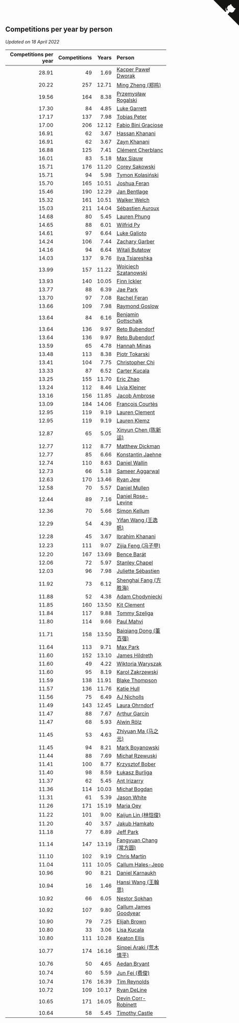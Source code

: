 ## Competitions per year by person

*Updated on 18 April 2022*

| Competitions per year | Competitions | Years | Person |
| ---: | ---: | ---: | :--- |
| 28.91 | 49 | 1.69 | [Kacper Paweł Dworak](https://www.worldcubeassociation.org/persons/2020DWOR01) |
| 20.22 | 257 | 12.71 | [Ming Zheng (郑鸣)](https://www.worldcubeassociation.org/persons/2009ZHEN11) |
| 19.56 | 164 | 8.38 | [Przemysław Rogalski](https://www.worldcubeassociation.org/persons/2013ROGA02) |
| 17.30 | 84 | 4.85 | [Luke Garrett](https://www.worldcubeassociation.org/persons/2017GARR05) |
| 17.17 | 137 | 7.98 | [Tobias Peter](https://www.worldcubeassociation.org/persons/2014PETE03) |
| 17.00 | 206 | 12.12 | [Fabio Bini Graciose](https://www.worldcubeassociation.org/persons/2010GRAC02) |
| 16.91 | 62 | 3.67 | [Hassan Khanani](https://www.worldcubeassociation.org/persons/2018KHAN26) |
| 16.91 | 62 | 3.67 | [Zayn Khanani](https://www.worldcubeassociation.org/persons/2018KHAN28) |
| 16.88 | 125 | 7.41 | [Clément Cherblanc](https://www.worldcubeassociation.org/persons/2014CHER05) |
| 16.01 | 83 | 5.18 | [Max Siauw](https://www.worldcubeassociation.org/persons/2017SIAU02) |
| 15.71 | 176 | 11.20 | [Corey Sakowski](https://www.worldcubeassociation.org/persons/2011SAKO01) |
| 15.71 | 94 | 5.98 | [Tymon Kolasiński](https://www.worldcubeassociation.org/persons/2016KOLA02) |
| 15.70 | 165 | 10.51 | [Joshua Feran](https://www.worldcubeassociation.org/persons/2011FERA01) |
| 15.46 | 190 | 12.29 | [Jan Bentlage](https://www.worldcubeassociation.org/persons/2010BENT01) |
| 15.32 | 161 | 10.51 | [Walker Welch](https://www.worldcubeassociation.org/persons/2011WELC01) |
| 15.03 | 211 | 14.04 | [Sébastien Auroux](https://www.worldcubeassociation.org/persons/2008AURO01) |
| 14.68 | 80 | 5.45 | [Lauren Phung](https://www.worldcubeassociation.org/persons/2016PHUN02) |
| 14.65 | 88 | 6.01 | [Wilfrid Py](https://www.worldcubeassociation.org/persons/2016PYWI01) |
| 14.61 | 97 | 6.64 | [Luke Galioto](https://www.worldcubeassociation.org/persons/2015GALI02) |
| 14.24 | 106 | 7.44 | [Zachary Garber](https://www.worldcubeassociation.org/persons/2014GARB01) |
| 14.16 | 94 | 6.64 | [Witali Bułatow](https://www.worldcubeassociation.org/persons/2015BUAT01) |
| 14.03 | 137 | 9.76 | [Ilya Tsiareshka](https://www.worldcubeassociation.org/persons/2012TERE01) |
| 13.99 | 157 | 11.22 | [Wojciech Szatanowski](https://www.worldcubeassociation.org/persons/2011SZAT01) |
| 13.93 | 140 | 10.05 | [Finn Ickler](https://www.worldcubeassociation.org/persons/2012ICKL01) |
| 13.77 | 88 | 6.39 | [Jae Park](https://www.worldcubeassociation.org/persons/2015PARK24) |
| 13.70 | 97 | 7.08 | [Rachel Feran](https://www.worldcubeassociation.org/persons/2015FERA01) |
| 13.66 | 109 | 7.98 | [Raymond Goslow](https://www.worldcubeassociation.org/persons/2014GOSL01) |
| 13.64 | 84 | 6.16 | [Benjamin Gottschalk](https://www.worldcubeassociation.org/persons/2016GOTT01) |
| 13.64 | 136 | 9.97 | [Reto Bubendorf](https://www.worldcubeassociation.org/persons/2012BUBE01) |
| 13.64 | 136 | 9.97 | [Reto Bubendorf](https://www.worldcubeassociation.org/persons/2012BUBE01) |
| 13.59 | 65 | 4.78 | [Hannah Minas](https://www.worldcubeassociation.org/persons/2017MINA04) |
| 13.48 | 113 | 8.38 | [Piotr Tokarski](https://www.worldcubeassociation.org/persons/2013TOKA01) |
| 13.41 | 104 | 7.75 | [Christopher Chi](https://www.worldcubeassociation.org/persons/2014CHIC01) |
| 13.33 | 87 | 6.52 | [Carter Kucala](https://www.worldcubeassociation.org/persons/2015KUCA01) |
| 13.25 | 155 | 11.70 | [Eric Zhao](https://www.worldcubeassociation.org/persons/2010ZHAO19) |
| 13.24 | 112 | 8.46 | [Livia Kleiner](https://www.worldcubeassociation.org/persons/2013KLEI03) |
| 13.16 | 156 | 11.85 | [Jacob Ambrose](https://www.worldcubeassociation.org/persons/2010AMBR01) |
| 13.09 | 184 | 14.06 | [François Courtès](https://www.worldcubeassociation.org/persons/2008COUR01) |
| 12.95 | 119 | 9.19 | [Lauren Clement](https://www.worldcubeassociation.org/persons/2013KLEM01) |
| 12.95 | 119 | 9.19 | [Lauren Klemz](https://www.worldcubeassociation.org/persons/2013KLEM01) |
| 12.87 | 65 | 5.05 | [Xinyun Chen (陈新运)](https://www.worldcubeassociation.org/persons/2017CHEN36) |
| 12.77 | 112 | 8.77 | [Matthew Dickman](https://www.worldcubeassociation.org/persons/2013DICK01) |
| 12.77 | 85 | 6.66 | [Konstantin Jaehne](https://www.worldcubeassociation.org/persons/2015JAEH01) |
| 12.74 | 110 | 8.63 | [Daniel Wallin](https://www.worldcubeassociation.org/persons/2013WALL03) |
| 12.73 | 66 | 5.18 | [Sameer Aggarwal](https://www.worldcubeassociation.org/persons/2017AGGA01) |
| 12.63 | 170 | 13.46 | [Ryan Jew](https://www.worldcubeassociation.org/persons/2008JEWR01) |
| 12.58 | 70 | 5.57 | [Daniel Mullen](https://www.worldcubeassociation.org/persons/2016MULL04) |
| 12.44 | 89 | 7.16 | [Daniel Rose-Levine](https://www.worldcubeassociation.org/persons/2015ROSE01) |
| 12.36 | 70 | 5.66 | [Simon Kellum](https://www.worldcubeassociation.org/persons/2016KELL12) |
| 12.29 | 54 | 4.39 | [Yifan Wang (王逸帆)](https://www.worldcubeassociation.org/persons/2017WANY29) |
| 12.28 | 45 | 3.67 | [Ibrahim Khanani](https://www.worldcubeassociation.org/persons/2018KHAN27) |
| 12.23 | 111 | 9.07 | [Zijia Feng (冯子甲)](https://www.worldcubeassociation.org/persons/2013FENG02) |
| 12.20 | 167 | 13.69 | [Bence Barát](https://www.worldcubeassociation.org/persons/2008BARA01) |
| 12.06 | 72 | 5.97 | [Stanley Chapel](https://www.worldcubeassociation.org/persons/2016CHAP04) |
| 12.03 | 96 | 7.98 | [Juliette Sébastien](https://www.worldcubeassociation.org/persons/2014SEBA01) |
| 11.92 | 73 | 6.12 | [Shenghai Fang (方胜海)](https://www.worldcubeassociation.org/persons/2016FANG01) |
| 11.88 | 52 | 4.38 | [Adam Chodyniecki](https://www.worldcubeassociation.org/persons/2017CHOD02) |
| 11.85 | 160 | 13.50 | [Kit Clement](https://www.worldcubeassociation.org/persons/2008CLEM01) |
| 11.84 | 117 | 9.88 | [Tommy Szeliga](https://www.worldcubeassociation.org/persons/2012SZEL01) |
| 11.80 | 114 | 9.66 | [Paul Mahvi](https://www.worldcubeassociation.org/persons/2012MAHV01) |
| 11.71 | 158 | 13.50 | [Baiqiang Dong (董百强)](https://www.worldcubeassociation.org/persons/2008DONG06) |
| 11.64 | 113 | 9.71 | [Max Park](https://www.worldcubeassociation.org/persons/2012PARK03) |
| 11.60 | 152 | 13.10 | [James Hildreth](https://www.worldcubeassociation.org/persons/2009HILD01) |
| 11.60 | 49 | 4.22 | [Wiktoria Waryszak](https://www.worldcubeassociation.org/persons/2018WARY01) |
| 11.60 | 95 | 8.19 | [Karol Zakrzewski](https://www.worldcubeassociation.org/persons/2014ZAKR01) |
| 11.59 | 138 | 11.91 | [Blake Thompson](https://www.worldcubeassociation.org/persons/2010THOM03) |
| 11.57 | 136 | 11.76 | [Katie Hull](https://www.worldcubeassociation.org/persons/2010HULL01) |
| 11.56 | 75 | 6.49 | [AJ Nicholls](https://www.worldcubeassociation.org/persons/2015NICH04) |
| 11.49 | 143 | 12.45 | [Laura Ohrndorf](https://www.worldcubeassociation.org/persons/2009OHRN01) |
| 11.47 | 88 | 7.67 | [Arthur Garcin](https://www.worldcubeassociation.org/persons/2014GARC27) |
| 11.47 | 68 | 5.93 | [Alwin Rölz](https://www.worldcubeassociation.org/persons/2016ROLZ01) |
| 11.45 | 53 | 4.63 | [Zhiyuan Ma (马之元)](https://www.worldcubeassociation.org/persons/2017MAZH04) |
| 11.45 | 94 | 8.21 | [Mark Boyanowski](https://www.worldcubeassociation.org/persons/2014BOYA01) |
| 11.44 | 88 | 7.69 | [Michał Rzewuski](https://www.worldcubeassociation.org/persons/2014RZEW01) |
| 11.41 | 100 | 8.77 | [Krzysztof Bober](https://www.worldcubeassociation.org/persons/2013BOBE01) |
| 11.40 | 98 | 8.59 | [Łukasz Burliga](https://www.worldcubeassociation.org/persons/2013BURL01) |
| 11.37 | 62 | 5.45 | [Ant Irizarry](https://www.worldcubeassociation.org/persons/2016IRIZ02) |
| 11.36 | 114 | 10.03 | [Michał Bogdan](https://www.worldcubeassociation.org/persons/2012BOGD01) |
| 11.31 | 61 | 5.39 | [Jason White](https://www.worldcubeassociation.org/persons/2016WHIT16) |
| 11.26 | 171 | 15.19 | [Maria Oey](https://www.worldcubeassociation.org/persons/2007OEYM01) |
| 11.22 | 101 | 9.00 | [Kaijun Lin (林恺俊)](https://www.worldcubeassociation.org/persons/2013LINK01) |
| 11.20 | 40 | 3.57 | [Jakub Hamkało](https://www.worldcubeassociation.org/persons/2018HAMK01) |
| 11.18 | 77 | 6.89 | [Jeff Park](https://www.worldcubeassociation.org/persons/2015PARK08) |
| 11.14 | 147 | 13.19 | [Fangyuan Chang (常方圆)](https://www.worldcubeassociation.org/persons/2009CHAN04) |
| 11.10 | 102 | 9.19 | [Chris Martin](https://www.worldcubeassociation.org/persons/2013MART03) |
| 11.04 | 111 | 10.05 | [Callum Hales-Jepp](https://www.worldcubeassociation.org/persons/2012HALE01) |
| 10.96 | 90 | 8.21 | [Daniel Karnaukh](https://www.worldcubeassociation.org/persons/2014KARN02) |
| 10.94 | 16 | 1.46 | [Hansi Wang (王翰思)](https://www.worldcubeassociation.org/persons/2020WANG19) |
| 10.92 | 66 | 6.05 | [Nestor Sokhan](https://www.worldcubeassociation.org/persons/2016SOKH01) |
| 10.92 | 107 | 9.80 | [Callum James Goodyear](https://www.worldcubeassociation.org/persons/2012GOOD02) |
| 10.90 | 79 | 7.25 | [Elijah Brown](https://www.worldcubeassociation.org/persons/2015BROW03) |
| 10.80 | 33 | 3.06 | [Lisa Kucala](https://www.worldcubeassociation.org/persons/2019KUCA01) |
| 10.80 | 111 | 10.28 | [Keaton Ellis](https://www.worldcubeassociation.org/persons/2012ELLI01) |
| 10.77 | 174 | 16.16 | [Sinpei Araki (荒木慎平)](https://www.worldcubeassociation.org/persons/2006ARAK01) |
| 10.76 | 50 | 4.65 | [Aedan Bryant](https://www.worldcubeassociation.org/persons/2017BRYA06) |
| 10.74 | 60 | 5.59 | [Jun Fei (费俊)](https://www.worldcubeassociation.org/persons/2016FEIJ02) |
| 10.74 | 176 | 16.39 | [Tim Reynolds](https://www.worldcubeassociation.org/persons/2005REYN01) |
| 10.72 | 109 | 10.17 | [Ryan DeLine](https://www.worldcubeassociation.org/persons/2012DELI01) |
| 10.65 | 171 | 16.05 | [Devin Corr-Robinett](https://www.worldcubeassociation.org/persons/2006CORR01) |
| 10.64 | 58 | 5.45 | [Timothy Castle](https://www.worldcubeassociation.org/persons/2016CAST48) |


<a href="https://github.com/jonatanklosko/wca_statistics" class="github-corner" aria-label="View source on Github"><svg width="80" height="80" viewBox="0 0 250 250" style="fill:#151513; color:#fff; position: absolute; top: 0; border: 0; right: 0;" aria-hidden="true"><path d="M0,0 L115,115 L130,115 L142,142 L250,250 L250,0 Z"></path><path d="M128.3,109.0 C113.8,99.7 119.0,89.6 119.0,89.6 C122.0,82.7 120.5,78.6 120.5,78.6 C119.2,72.0 123.4,76.3 123.4,76.3 C127.3,80.9 125.5,87.3 125.5,87.3 C122.9,97.6 130.6,101.9 134.4,103.2" fill="currentColor" style="transform-origin: 130px 106px;" class="octo-arm"></path><path d="M115.0,115.0 C114.9,115.1 118.7,116.5 119.8,115.4 L133.7,101.6 C136.9,99.2 139.9,98.4 142.2,98.6 C133.8,88.0 127.5,74.4 143.8,58.0 C148.5,53.4 154.0,51.2 159.7,51.0 C160.3,49.4 163.2,43.6 171.4,40.1 C171.4,40.1 176.1,42.5 178.8,56.2 C183.1,58.6 187.2,61.8 190.9,65.4 C194.5,69.0 197.7,73.2 200.1,77.6 C213.8,80.2 216.3,84.9 216.3,84.9 C212.7,93.1 206.9,96.0 205.4,96.6 C205.1,102.4 203.0,107.8 198.3,112.5 C181.9,128.9 168.3,122.5 157.7,114.1 C157.9,116.9 156.7,120.9 152.7,124.9 L141.0,136.5 C139.8,137.7 141.6,141.9 141.8,141.8 Z" fill="currentColor" class="octo-body"></path></svg></a><style>.github-corner:hover .octo-arm{animation:octocat-wave 560ms ease-in-out}@keyframes octocat-wave{0%,100%{transform:rotate(0)}20%,60%{transform:rotate(-25deg)}40%,80%{transform:rotate(10deg)}}@media (max-width:500px){.github-corner:hover .octo-arm{animation:none}.github-corner .octo-arm{animation:octocat-wave 560ms ease-in-out}}</style>
